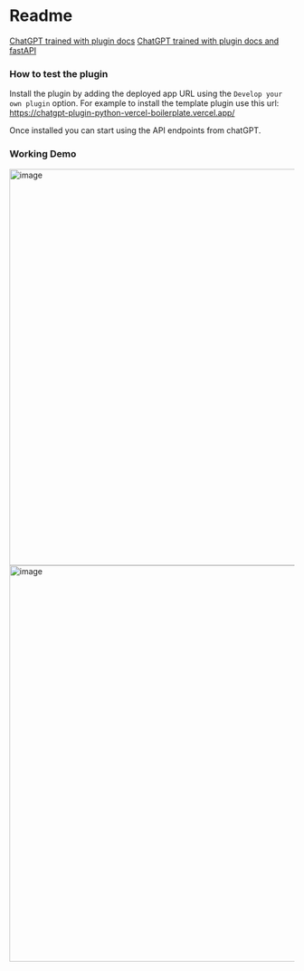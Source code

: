 # Readme

[ChatGPT trained with plugin docs](https://chat.openai.com/share/2dbb8b09-e219-4dd6-9ccf-2ffa60f8e55d)
[ChatGPT trained with plugin docs and fastAPI](https://chat.openai.com/share/38371b8f-01f6-46cc-812d-f3030c8731e4)

### How to test the plugin

Install the plugin by adding the deployed app URL using the `Develop your own plugin` option.
 For example to install the template plugin use this url: https://chatgpt-plugin-python-vercel-boilerplate.vercel.app/

Once installed you can start using the API endpoints from chatGPT.

### Working Demo
<img width="700" alt="image" src="https://github.com/JohnVersus/chatgpt-plugin-python-vercel-boilerplate/assets/15834299/cdee56e5-1f22-453c-9c99-36f1674268d2">
<img width="700" alt="image" src="https://github.com/JohnVersus/chatgpt-plugin-python-vercel-boilerplate/assets/15834299/8f83e41c-337b-4b15-8f57-0a93d3ad524f">

